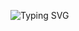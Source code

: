 ![Typing SVG](https://readme-typing-svg.demolab.com?font=Ubuntu&weight=800&duration=3000&pause=2000&color=13F700&random=false&width=435&lines=Full-Stack+Developer+(MERN))



<!--- <p align="left"> <img src="https://github-readme-stats.vercel.app/api?username=mostakim-h&show_icons=true&theme=gotham" alt="Mostakim" /> --->
<!---
mostakim-h/mostakim-h is a ✨ special ✨ repository because its `README.md` (this file) appears on your GitHub profile.
You can click the Preview link to take a look at your changes.
--->
